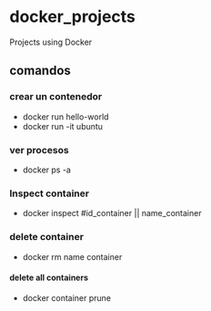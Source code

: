 # docker_projects

Projects using Docker

## comandos

### crear un contenedor

- docker run hello-world
- docker run -it ubuntu

### ver procesos

- docker ps -a

### Inspect container

- docker inspect #id_container || name_container

### delete container

- docker rm name container

#### delete all containers

- docker container prune
